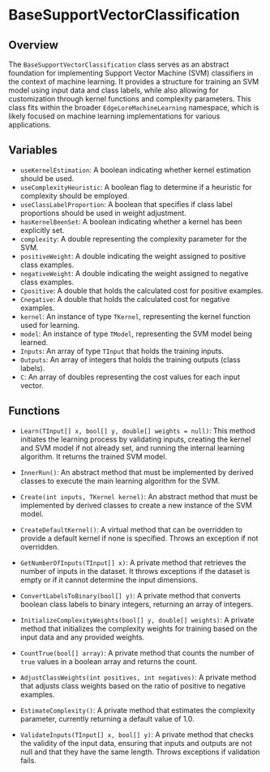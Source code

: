 # BaseSupportVectorClassification

## Overview
The `BaseSupportVectorClassification` class serves as an abstract foundation for implementing Support Vector Machine (SVM) classifiers in the context of machine learning. It provides a structure for training an SVM model using input data and class labels, while also allowing for customization through kernel functions and complexity parameters. This class fits within the broader `EdgeLoreMachineLearning` namespace, which is likely focused on machine learning implementations for various applications.

## Variables
- `useKernelEstimation`: A boolean indicating whether kernel estimation should be used.
- `useComplexityHeuristic`: A boolean flag to determine if a heuristic for complexity should be employed.
- `useClassLabelProportion`: A boolean that specifies if class label proportions should be used in weight adjustment.
- `hasKernelBeenSet`: A boolean indicating whether a kernel has been explicitly set.
- `complexity`: A double representing the complexity parameter for the SVM.
- `positiveWeight`: A double indicating the weight assigned to positive class examples.
- `negativeWeight`: A double indicating the weight assigned to negative class examples.
- `Cpositive`: A double that holds the calculated cost for positive examples.
- `Cnegative`: A double that holds the calculated cost for negative examples.
- `kernel`: An instance of type `TKernel`, representing the kernel function used for learning.
- `model`: An instance of type `TModel`, representing the SVM model being learned.
- `Inputs`: An array of type `TInput` that holds the training inputs.
- `Outputs`: An array of integers that holds the training outputs (class labels).
- `C`: An array of doubles representing the cost values for each input vector.

## Functions
- `Learn(TInput[] x, bool[] y, double[] weights = null)`: This method initiates the learning process by validating inputs, creating the kernel and SVM model if not already set, and running the internal learning algorithm. It returns the trained SVM model.
  
- `InnerRun()`: An abstract method that must be implemented by derived classes to execute the main learning algorithm for the SVM.

- `Create(int inputs, TKernel kernel)`: An abstract method that must be implemented by derived classes to create a new instance of the SVM model.

- `CreateDefaultKernel()`: A virtual method that can be overridden to provide a default kernel if none is specified. Throws an exception if not overridden.

- `GetNumberOfInputs(TInput[] x)`: A private method that retrieves the number of inputs in the dataset. It throws exceptions if the dataset is empty or if it cannot determine the input dimensions.

- `ConvertLabelsToBinary(bool[] y)`: A private method that converts boolean class labels to binary integers, returning an array of integers.

- `InitializeComplexityWeights(bool[] y, double[] weights)`: A private method that initializes the complexity weights for training based on the input data and any provided weights.

- `CountTrue(bool[] array)`: A private method that counts the number of `true` values in a boolean array and returns the count.

- `AdjustClassWeights(int positives, int negatives)`: A private method that adjusts class weights based on the ratio of positive to negative examples.

- `EstimateComplexity()`: A private method that estimates the complexity parameter, currently returning a default value of 1.0.

- `ValidateInputs(TInput[] x, bool[] y)`: A private method that checks the validity of the input data, ensuring that inputs and outputs are not null and that they have the same length. Throws exceptions if validation fails.
